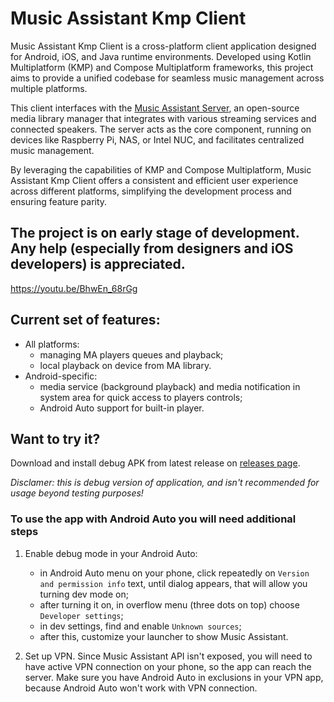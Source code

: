 # Music Assistant Kmp Client

Music Assistant Kmp Client is a cross-platform client application designed for Android, iOS, and Java runtime environments. Developed using Kotlin Multiplatform (KMP) and Compose Multiplatform frameworks, this project aims to provide a unified codebase for seamless music management across multiple platforms.

This client interfaces with the [Music Assistant Server](https://github.com/music-assistant/server), an open-source media library manager that integrates with various streaming services and connected speakers. The server acts as the core component, running on devices like Raspberry Pi, NAS, or Intel NUC, and facilitates centralized music management.

By leveraging the capabilities of KMP and Compose Multiplatform, Music Assistant Kmp Client offers a consistent and efficient user experience across different platforms, simplifying the development process and ensuring feature parity.

## The project is on early stage of development. Any help (especially from designers and iOS developers) is appreciated.

https://youtu.be/BhwEn_68rGg

## Current set of features:

- All platforms:
  - managing MA players queues and playback;
  - local playback on device from MA library.
- Android-specific:
  - media service (background playback) and media notification in system area for quick access to players controls;
  - Android Auto support for built-in player.

## Want to try it?

Download and install debug APK from latest release on [releases page](https://github.com/music-assistant/kmp-client-app/releases).

*Disclamer: this is debug version of application, and isn't recommended for usage beyond testing purposes!*

### To use the app with Android Auto you will need additional steps

1. Enable debug mode in your Android Auto:
   - in Android Auto menu on your phone, click repeatedly on `Version and permission info` text, until dialog appears, that will allow you turning dev mode on;
   - after turning it on, in overflow menu (three dots on top) choose `Developer settings`;
   - in dev settings, find and enable `Unknown sources`;
   - after this, customize your launcher to show Music Assistant.
     
2. Set up VPN.
   Since Music Assistant API isn't exposed, you will need to have active VPN connection on your phone, so the app can reach the server.
   Make sure you have Android Auto in exclusions in your VPN app, because Android Auto won't work with VPN connection.
